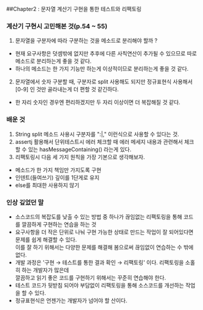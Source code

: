 ##Chapter2 : 문자열 계산기 구현을 통한 테스트와 리팩토링
### 계산기 구현시 고민해본 것(p.54 ~ 55)
1. 문자열을 구분자에 따라 구분하는 것을 메소드로 분리해야 할까 ?
- 현재 요구사항은 덧셈밖에 없지만 추후에 다른 사칙연산이 추가될 수 있으므로 따로 메소드로 분리하는게 좋을 것 같다.
- 하나의 메소드는 한 가지 기능만 하는게 이상적이므로 분리하는게 좋을 것 같다.
2. 문자열에서 숫자 구분할 때, 구분자로 split 사용해도 되지만 정규표현식 사용해서 [0-9] 인 것만 골라내는게 더 편할 것 같긴하다. 
 - 한 자리 숫자인 경우엔 편리하겠지만 두 자리 이상이면 더 복잡해질 것 같다. 
            
### 배운 것 
1. String split 메소드 사용시 구분자를 ":|," 이런식으로 사용할 수 있다는 것.
2. assertj 활용해서 단위테스트시 에러 체크할 때 에러 메세지 내용과 관련해서 체크할 수 있는 hasMessageContaining() 라는게 있다.
3. 리팩토링시 다음 세 가지 원칙을 가장 기본으로 생각해보자.
- 메소드가 한 가지 책임만 가지도록 구현
- 인덴트(들여쓰기) 깊이를 1단게로 유지
- else를 최대한 사용하지 않기

### 인상 깊었던 말
- 소스코드의 복잡도를 낮출 수 있는 방법 중 하나가 끊임없는 리팩토링을 통해 코드를 깔끔하게 구현하는 연습을 하는 것
- 요구사항을 더 작은 단위로 나눠 구현 가능한 상태로 만드는 작업이 잘 되어있다면 문제를 쉽게 해결할 수 있다. <br>
 이를 잘 하기 위해서는 다양한 문제를 해결해 봄으로써 끊임없이 연습하는 수 밖에 없다.
- 개발 과정은 '구현 → 테스트를 통한 결과 확인 → 리팩토링' 이다. 리팩토링을 소홀히 하는 개발자가 많은데 <br>
깔끔하고 읽기 좋은 코드를 구현하기 위해서는 꾸준히 연습해야 한다.
- 테스트 코드가 뒷받침 되어야 부담없이 리팩토링을 통해 소스코드를 개선하는 작업을 할 수 있다.
- 정규표현식은 언젠가는 개발자가 넘어야 할 산이다.